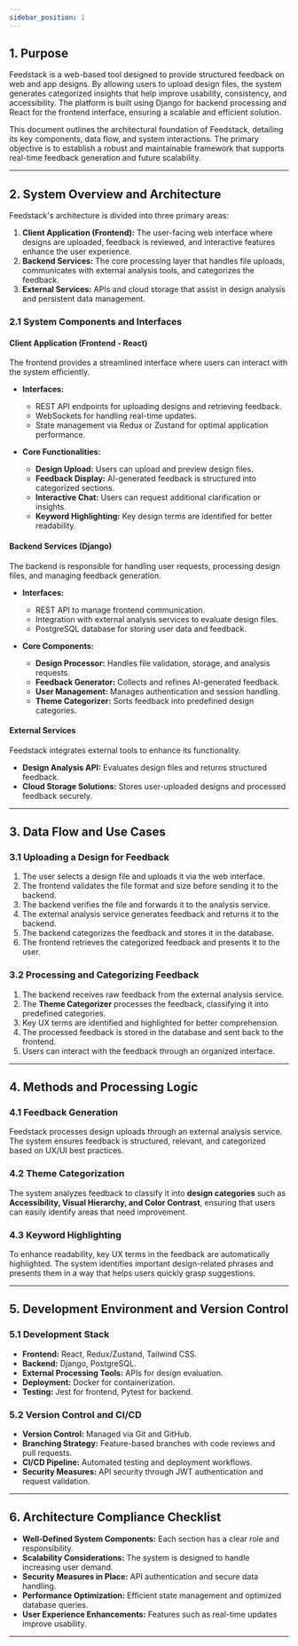 ```yaml
---
sidebar_position: 1
---
```

## 1. Purpose

Feedstack is a web-based tool designed to provide structured feedback on web and app designs. By allowing users to upload design files, the system generates categorized insights that help improve usability, consistency, and accessibility. The platform is built using Django for backend processing and React for the frontend interface, ensuring a scalable and efficient solution.

This document outlines the architectural foundation of Feedstack, detailing its key components, data flow, and system interactions. The primary objective is to establish a robust and maintainable framework that supports real-time feedback generation and future scalability.

---

## 2. System Overview and Architecture

Feedstack's architecture is divided into three primary areas:

1. **Client Application (Frontend):** The user-facing web interface where designs are uploaded, feedback is reviewed, and interactive features enhance the user experience.
2. **Backend Services:** The core processing layer that handles file uploads, communicates with external analysis tools, and categorizes the feedback.
3. **External Services:** APIs and cloud storage that assist in design analysis and persistent data management.

### 2.1 System Components and Interfaces

#### **Client Application (Frontend - React)**
The frontend provides a streamlined interface where users can interact with the system efficiently.

- **Interfaces:**
  - REST API endpoints for uploading designs and retrieving feedback.
  - WebSockets for handling real-time updates.
  - State management via Redux or Zustand for optimal application performance.

- **Core Functionalities:**
  - **Design Upload:** Users can upload and preview design files.
  - **Feedback Display:** AI-generated feedback is structured into categorized sections.
  - **Interactive Chat:** Users can request additional clarification or insights.
  - **Keyword Highlighting:** Key design terms are identified for better readability.

#### **Backend Services (Django)**
The backend is responsible for handling user requests, processing design files, and managing feedback generation.

- **Interfaces:**
  - REST API to manage frontend communication.
  - Integration with external analysis services to evaluate design files.
  - PostgreSQL database for storing user data and feedback.

- **Core Components:**
  - **Design Processor:** Handles file validation, storage, and analysis requests.
  - **Feedback Generator:** Collects and refines AI-generated feedback.
  - **User Management:** Manages authentication and session handling.
  - **Theme Categorizer:** Sorts feedback into predefined design categories.

#### **External Services**
Feedstack integrates external tools to enhance its functionality.

- **Design Analysis API:** Evaluates design files and returns structured feedback.
- **Cloud Storage Solutions:** Stores user-uploaded designs and processed feedback securely.

---

## 3. Data Flow and Use Cases

### **3.1 Uploading a Design for Feedback**
1. The user selects a design file and uploads it via the web interface.
2. The frontend validates the file format and size before sending it to the backend.
3. The backend verifies the file and forwards it to the analysis service.
4. The external analysis service generates feedback and returns it to the backend.
5. The backend categorizes the feedback and stores it in the database.
6. The frontend retrieves the categorized feedback and presents it to the user.

### **3.2 Processing and Categorizing Feedback**
1. The backend receives raw feedback from the external analysis service.
2. The **Theme Categorizer** processes the feedback, classifying it into predefined categories.
3. Key UX terms are identified and highlighted for better comprehension.
4. The processed feedback is stored in the database and sent back to the frontend.
5. Users can interact with the feedback through an organized interface.

---

## 4. Methods and Processing Logic

### **4.1 Feedback Generation**
Feedstack processes design uploads through an external analysis service. The system ensures feedback is structured, relevant, and categorized based on UX/UI best practices.

### **4.2 Theme Categorization**
The system analyzes feedback to classify it into **design categories** such as **Accessibility, Visual Hierarchy, and Color Contrast**, ensuring that users can easily identify areas that need improvement.

### **4.3 Keyword Highlighting**
To enhance readability, key UX terms in the feedback are automatically highlighted. The system identifies important design-related phrases and presents them in a way that helps users quickly grasp suggestions.

---

## 5. Development Environment and Version Control

### **5.1 Development Stack**
- **Frontend:** React, Redux/Zustand, Tailwind CSS.
- **Backend:** Django, PostgreSQL.
- **External Processing Tools:** APIs for design evaluation.
- **Deployment:** Docker for containerization.
- **Testing:** Jest for frontend, Pytest for backend.

### **5.2 Version Control and CI/CD**
- **Version Control:** Managed via Git and GitHub.
- **Branching Strategy:** Feature-based branches with code reviews and pull requests.
- **CI/CD Pipeline:** Automated testing and deployment workflows.
- **Security Measures:** API security through JWT authentication and request validation.

---

## 6. Architecture Compliance Checklist

- **Well-Defined System Components:** Each section has a clear role and responsibility.
- **Scalability Considerations:** The system is designed to handle increasing user demand.
- **Security Measures in Place:** API authentication and secure data handling.
- **Performance Optimization:** Efficient state management and optimized database queries.
- **User Experience Enhancements:** Features such as real-time updates improve usability.

---


